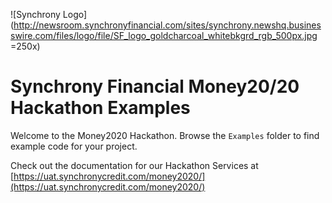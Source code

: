 ![Synchrony  Logo](http://newsroom.synchronyfinancial.com/sites/synchrony.newshq.businesswire.com/files/logo/file/SF_logo_goldcharcoal_whitebkgrd_rgb_500px.jpg =250x)

# Synchrony Financial Money20/20 Hackathon Examples

Welcome to the Money2020 Hackathon.  Browse the `Examples` folder to find example
code for your project.   

Check out the documentation for our Hackathon Services at [https://uat.synchronycredit.com/money2020/](https://uat.synchronycredit.com/money2020/)
